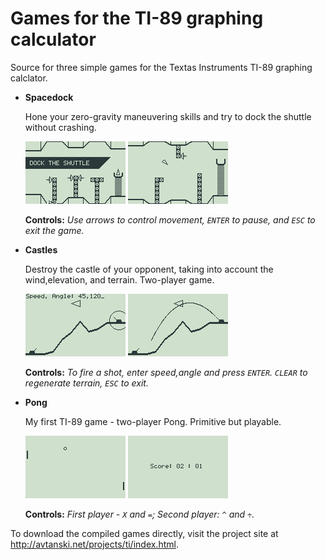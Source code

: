 Games for the TI-89 graphing calculator
=======================================

Source for three simple games for the Textas Instruments TI-89 graphing calclator.

* **Spacedock**
 
  Hone your zero-gravity maneuvering skills and try to dock the shuttle without crashing.

  ![Screenshot 1](images/dock_01.png) ![Screenshot 2](images/dock_02.png)

  **Controls:** *Use arrows to control movement, ``ENTER`` to pause, and ``ESC`` to exit the game.*

* **Castles**
 
  Destroy the castle of your opponent, taking into account the wind,elevation, and terrain. Two-player game.

  ![Screenshot 1](images/castles_01.png) ![Screenshot 2](images/castles_02.png)

  **Controls:** *To fire a shot, enter speed,angle and press ``ENTER``. ``CLEAR`` to regenerate terrain,
  ``ESC`` to exit.*

* **Pong**

  My first TI-89 game - two-player Pong. Primitive but playable.

  ![Screenshot 1](images/pong_01.png) ![Screenshot 2](images/pong_02.png)

  **Controls:** *First player - ``X`` and ``=``; Second player: ``^`` and ``÷``.*

To download the compiled games directly, visit the project site at http://avtanski.net/projects/ti/index.html.